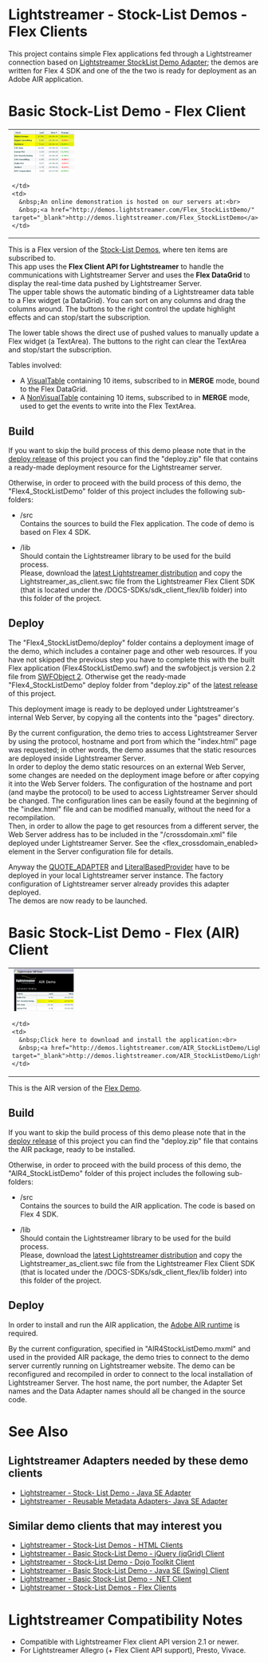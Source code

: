 # Lightstreamer - Stock-List Demos - Flex Clients #

This project contains simple Flex applications fed through a Lightstreamer connection based on [Lightstreamer StockList Demo Adapter](https://github.com/Weswit/Lightstreamer-example-Stocklist-adapter-java); the demos are written for Flex 4 SDK and one of the the two is ready for deployment as an Adobe AIR application.

# Basic Stock-List Demo - Flex Client #

<table>
  <tr>
    <td style="text-align: left">
      &nbsp;<a href="http://demos.lightstreamer.com/Flex_StockListDemo/" target="_blank"><img src="screen_flex.png"></a>&nbsp;
      
    </td>
    <td>
      &nbsp;An online demonstration is hosted on our servers at:<br>
      &nbsp;<a href="http://demos.lightstreamer.com/Flex_StockListDemo/" target="_blank">http://demos.lightstreamer.com/Flex_StockListDemo</a>
    </td>
  </tr>
</table>

This is a Flex version of the [Stock-List Demos](https://github.com/Weswit/Lightstreamer-example-StockList-client-javascript), where ten items are subscribed to.<br>
This app uses the <b>Flex Client API for Lightstreamer</b> to handle the communications with Lightstreamer Server and uses the <b>Flex DataGrid</b> to display the real-time data pushed by Lightstreamer Server.<br>
The upper table shows the automatic binding of a Lightstreamer data table to a Flex widget (a DataGrid). You can sort on any columns and drag the columns around. The buttons to the right control the update highlight effects and can stop/start the subscription.

The lower table shows the direct use of pushed values to manually update a Flex widget (a TextArea). The buttons to the right can clear the TextArea and stop/start the subscription.

Tables involved:
* A [VisualTable](http://www.lightstreamer.com/docs/client_flex_asdoc/com/lightstreamer/as_client/VisualTable.html) containing 10 items, subscribed to in <b>MERGE</b> mode, bound to the Flex DataGrid.
* A [NonVisualTable](http://www.lightstreamer.com/docs/client_flex_asdoc/com/lightstreamer/as_client/NonVisualTable.html) containing 10 items, subscribed to in <b>MERGE</b> mode, used to get the events to write into the Flex TextArea.

## Build ##

If you want to skip the build process of this demo please note that in the [deploy release](https://github.com/Weswit/Lightstreamer-example-StockList-client-flex/releases) of this project you can find the "deploy.zip" file that contains a ready-made deployment resource for the Lightstreamer server.<br>

Otherwise, in order to proceed with the build process of this demo, the "Flex4_StockListDemo" folder of this project includes the following sub-folders:

* /src<br>
  Contains the sources to build the Flex application. The code of demo is based on Flex 4 SDK.

* /lib<br>
  Should contain the Lightstreamer library to be used for the build process.<br>
  Please, download the [latest Lightstreamer distribution](http://www.lightstreamer.com/download) and copy the Lightstreamer_as_client.swc file from the Lightstreamer Flex Client SDK (that is located under the /DOCS-SDKs/sdk_client_flex/lib folder) into this folder of the project.

## Deploy ##

The "Flex4_StockListDemo/deploy" folder contains a deployment image of the demo, which includes a container page and other web resources. If you have not skipped the previous step you have to complete this with the built Flex application (Flex4StockListDemo.swf) and the swfobject.js version 2.2 file from [SWFObject 2](http://code.google.com/p/swfobject/downloads/list).
Otherwise get the ready-made "Flex4_StockListDemo" deploy folder from "deploy.zip" of the [latest release](https://github.com/Weswit/Lightstreamer-example-StockList-client-flex/releases) of this project.

This deployment image is ready to be deployed under Lightstreamer's internal Web Server, by copying all the contents into the "pages" directory.<br>

By the current configuration, the demo tries to access Lightstreamer Server by using the protocol, hostname and port from which the "index.html" page was requested; in other words, the demo assumes that the static resources are deployed inside Lightstreamer Server.<br>
In order to deploy the demo static resources on an external Web Server, some changes are needed on the deployment image before or after copying it into the Web Server folders.
The configuration of the hostname and port (and maybe the protocol) to be used to access Lightstreamer Server should be changed. The configuration lines can be easily found at the beginning of the "index.html" file and can be modified manually, without the need for a recompilation.<br>
Then, in order to allow the page to get resources from a different server, the Web Server address has to be included in the "/crossdomain.xml" file deployed under Lightstreamer Server.
See the <flex_crossdomain_enabled> element in the Server configuration file for details.

Anyway the [QUOTE_ADAPTER](https://github.com/Weswit/Lightstreamer-example-Stocklist-adapter-java) and [LiteralBasedProvider](https://github.com/Weswit/Lightstreamer-example-ReusableMetadata-adapter-java) have to be deployed in your local Lightstreamer server instance. The factory configuration of Lightstreamer server already provides this adapter deployed.<br>
The demos are now ready to be launched.

# Basic Stock-List Demo - Flex (AIR) Client #

<table>
  <tr>
    <td style="text-align: left">
      &nbsp;<a href="http://demos.lightstreamer.com/AIR_StockListDemo/LightstreamerAIRDemoFlex4.air" target="_blank"><img src="screen_air.png"></a>&nbsp;
      
    </td>
    <td>
      &nbsp;Click here to download and install the application:<br>
      &nbsp;<a href="http://demos.lightstreamer.com/AIR_StockListDemo/LightstreamerAIRDemoFlex4.air" target="_blank">http://demos.lightstreamer.com/AIR_StockListDemo/LightstreamerAIRDemoFlex4.air</a>
    </td>
  </tr>
</table>

This is the AIR version of the [Flex Demo](https://github.com/Weswit/Lightstreamer-example-StockList-client-flex#flex--stock-list-demo).

## Build ##

If you want to skip the build process of this demo please note that in the [deploy release](https://github.com/Weswit/Lightstreamer-example-StockList-client-flex/releases) of this project you can find the "deploy.zip" file that contains the AIR package, ready to be installed.<br>

Otherwise, in order to proceed with the build process of this demo, the "AIR4_StockListDemo" folder of this project includes the following sub-folders:

* /src<br>
  Contains the sources to build the AIR application. The code is based on Flex 4 SDK.

* /lib<br>
  Should contain the Lightstreamer library to be used for the build process.<br>
  Please, download the [latest Lightstreamer distribution](http://www.lightstreamer.com/download) and copy the Lightstreamer_as_client.swc file from the Lightstreamer Flex Client SDK (that is located under the /DOCS-SDKs/sdk_client_flex/lib folder) into this folder of the project.

## Deploy ##

In order to install and run the AIR application, the [Adobe AIR runtime](http://get.adobe.com/air/) is required.<br>

By the current configuration, specified in "AIR4StockListDemo.mxml" and used in the provided AIR package, the demo tries to connect to the demo server currently running on Lightstreamer website.
The demo can be reconfigured and recompiled in order to connect to the local installation of Lightstreamer Server. The host name, the port number, the Adapter Set names and the Data Adapter names should all be changed in the source code.

# See Also #

## Lightstreamer Adapters needed by these demo clients ##

* [Lightstreamer - Stock- List Demo - Java SE Adapter](https://github.com/Weswit/Lightstreamer-example-Stocklist-adapter-java)
* [Lightstreamer - Reusable Metadata Adapters- Java SE Adapter](https://github.com/Weswit/Lightstreamer-example-ReusableMetadata-adapter-java)

## Similar demo clients that may interest you ##

* [Lightstreamer - Stock-List Demos - HTML Clients](https://github.com/Weswit/Lightstreamer-example-Stocklist-client-javascript)
* [Lightstreamer - Basic Stock-List Demo - jQuery (jqGrid) Client](https://github.com/Weswit/Lightstreamer-example-StockList-client-jquery)
* [Lightstreamer - Stock-List Demo - Dojo Toolkit Client](https://github.com/Weswit/Lightstreamer-example-StockList-client-dojo)
* [Lightstreamer - Basic Stock-List Demo - Java SE (Swing) Client](https://github.com/Weswit/Lightstreamer-example-StockList-client-java)
* [Lightstreamer - Basic Stock-List Demo - .NET Client](https://github.com/Weswit/Lightstreamer-example-StockList-client-dotnet)
* [Lightstreamer - Stock-List Demos - Flex Clients](https://github.com/Weswit/Lightstreamer-example-StockList-client-flex)

# Lightstreamer Compatibility Notes #

- Compatible with Lightstreamer Flex client API version 2.1 or newer.
- For Lightstreamer Allegro (+ Flex Client API support), Presto, Vivace.
